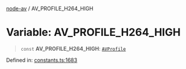 [node-av](../globals.md) / AV\_PROFILE\_H264\_HIGH

# Variable: AV\_PROFILE\_H264\_HIGH

> `const` **AV\_PROFILE\_H264\_HIGH**: [`AVProfile`](../type-aliases/AVProfile.md)

Defined in: [constants.ts:1683](https://github.com/seydx/av/blob/f8631fc881b394300b1479f511d55cf1c370a87f/src/constants/constants.ts#L1683)
